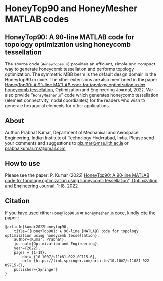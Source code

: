 # HoneyTop90 and HoneyMesher MATLAB codes
## HoneyTop90: A 90-line MATLAB code for topology optimization using honeycomb tessellation
The source code (`HoneyTop90.m`) provides an efficient, simple and compact way to generate honeycomb tessellation and performs topology optimization. The symmetric MBB beam is the default design domain in the HoneyTop90.m code. The other extensions are also mentioned in the paper [HoneyTop90: A 90-line MATLAB code for topology optimization using honeycomb tessellation](https://link.springer.com/article/10.1007/s11081-022-09715-6), Optimization and Engineering Journal, 2022. We also provide "`HoneyMesher.m`" code which generates honeycomb tessellation (element connectivity, nodal coordiantes) for the readers who wish to generate hexagonal elements for other applications.
## About
Author: Prabhat Kumar, Department of Mechanical and Aerospace Engineering, Indian Institute of Technology Hyderabad, India. Please send your comments and suggestions to  pkumar@mae.iith.ac.in or prabhatkumar.rns@gmail.com
## How to use
Please see the paper: P. Kumar (2022) [HoneyTop90: A 90-line MATLAB code for topology optimization using honeycomb tessellation", Optimization and Engineering Journal, 1-18, 2022](https://link.springer.com/article/10.1007/s11081-022-09715-6) 
## Citation
If you have used either `HoneyTop90.m` or `HoneyMesher.m` code, kindly cite the paper.:
```
@article{kumar2022honeytop90,
	title={{HoneyTop90}: A 90-line {MATLAB} code for topology optimization using honeycomb tessellation},
	author={Kumar, Prabhat},
	journal={Optimization and Engineering},
	year={2022},
	pages = {1-18},
        doi= {10.1007/s11081-022-09715-6},
        url= {https://link.springer.com/article/10.1007/s11081-022-09715-6},
	publisher={Springer}
}
```
